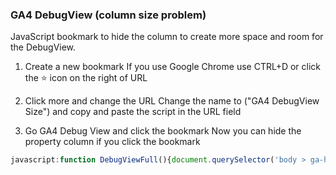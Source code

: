 ### GA4 DebugView (column size problem)

JavaScript bookmark to hide the column to create more space and room for the DebugView.

1. Create a new bookmark
If you use Google Chrome use CTRL+D or click the ⭐️ icon on the right of URL

2. Click more and change the URL
Change the name to ("GA4 DebugView Size") and copy and paste the script in the URL field

3. Go GA4 Debug View and click the bookmark
Now you can hide the property column if you click the bookmark

```js
javascript:function DebugViewFull(){document.querySelector('body > ga-hybrid-app-root > ui-view-wrapper > div > app-root > div > div > ui-view-wrapper > div > admin-home').style.maxWidth = 'none';document.querySelector('.admin-nav-columns.with-selection').style.minWidth='0';document.querySelector('.admin-nav-columns.with-selection').style.width='0';}DebugViewFull();
```
